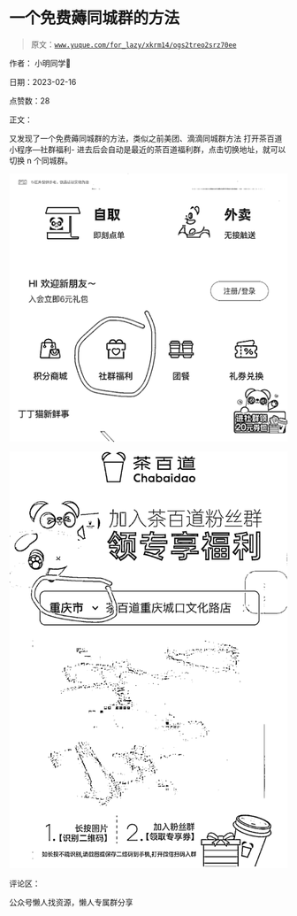 # 一个免费薅同城群的方法

> 原文：[`www.yuque.com/for_lazy/xkrm14/ogs2treo2srz70ee`](https://www.yuque.com/for_lazy/xkrm14/ogs2treo2srz70ee)



作者： 小明同学



日期：2023-02-16



点赞数：28



正文：



又发现了一个免费薅同城群的方法，类似之前美团、滴滴同城群方法 打开茶百道小程序—社群福利- 进去后会自动是最近的茶百道福利群，点击切换地址，就可以切换 n 个同城群。



![](img/247bfe483ddbb7b23eb7d3c059ce4c24.png)  

![](img/1753d5cdf76ffdba786220d1cae834c8.png)  

评论区：



公众号懒人找资源，懒人专属群分享

